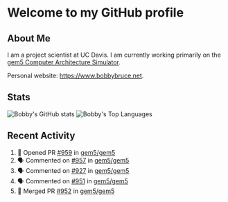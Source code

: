 # Welcome to my GitHub profile

## About Me

I am a project scientist at UC Davis. I am currently working primarily on the [gem5 Computer Architecture Simulator](https://github.com/gem5).

Personal website: <https://www.bobbybruce.net>.

## Stats

![Bobby's GitHub stats](https://github-readme-stats.vercel.app/api?username=bobbyrbruce&show_icons=true&theme=responsive&include_all_commits=true&count_private=true&show=reviews&disable_animations=true)
![Bobby's Top Languages ](https://github-readme-stats.vercel.app/api/top-langs/?username=bobbyrbruce&layout=compact&theme=responsive&count_private=true&langs_count=10&disable_animations=true)

## Recent Activity

<!--START_SECTION:activity-->
1. 💪 Opened PR [#959](https://github.com/gem5/gem5/pull/959) in [gem5/gem5](https://github.com/gem5/gem5)
2. 🗣 Commented on [#957](https://github.com/gem5/gem5/pull/957#issuecomment-2016587217) in [gem5/gem5](https://github.com/gem5/gem5)
3. 🗣 Commented on [#927](https://github.com/gem5/gem5/pull/927#issuecomment-2016579431) in [gem5/gem5](https://github.com/gem5/gem5)
4. 🗣 Commented on [#951](https://github.com/gem5/gem5/pull/951#issuecomment-2016576066) in [gem5/gem5](https://github.com/gem5/gem5)
5. 🎉 Merged PR [#952](https://github.com/gem5/gem5/pull/952) in [gem5/gem5](https://github.com/gem5/gem5)
<!--END_SECTION:activity-->
